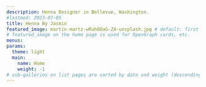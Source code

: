 ```yaml
---
description: Henna Designer in Bellevue, Washington.
#lastmod: 2023-07-05
title: Henna By Jasmin
featured_image: martin-martz-wRuhOOaG-Z4-unsplash.jpg # default: first image in this directory
# featured_image on the home page is used for OpenGraph cards, etc.
menus:
params:
  theme: light
  main:
    name: Home
    weight: -1
# sub-galleries on list pages are sorted by date and weight (descending)
---
```

